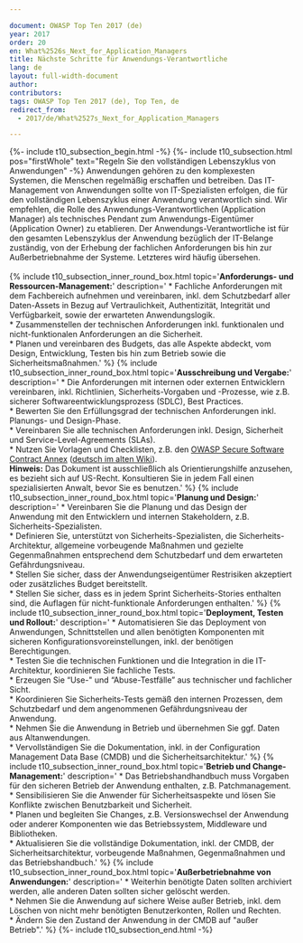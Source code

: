 ```yaml
---

document: OWASP Top Ten 2017 (de)
year: 2017
order: 20
en: What%2526s_Next_for_Application_Managers
title: Nächste Schritte für Anwendungs-Verantwortliche
lang: de
layout: full-width-document
author:
contributors:
tags: OWASP Top Ten 2017 (de), Top Ten, de
redirect_from:
  - 2017/de/What%2527s_Next_for_Application_Managers

---
```


{%- include t10_subsection_begin.html -%}
{%- include t10_subsection.html pos="firstWhole" text="Regeln Sie den vollständigen Lebenszyklus von Anwendungen" -%}
Anwendungen gehören zu den komplexesten Systemen, die Menschen regelmäßig erschaffen und betreiben. Das IT-Management von Anwendungen sollte von IT-Spezialisten erfolgen, die für den vollständigen Lebenszyklus einer Anwendung verantwortlich sind. Wir empfehlen, die Rolle des Anwendungs-Verantwortlichen (Application Manager) als technisches Pendant zum Anwendungs-Eigentümer (Application Owner) zu etablieren. Der Anwendungs-Verantwortliche ist für den gesamten Lebenszyklus der Anwendung bezüglich der IT-Belange zuständig, von der Erhebung der fachlichen Anforderungen bis hin zur Außerbetriebnahme der Systeme. Letzteres wird häufig übersehen. 
<br>
<br>
{% include t10_subsection_inner_round_box.html
   topic='**Anforderungs- und Ressourcen-Management:**'
   description='
       * Fachliche Anforderungen mit dem Fachbereich aufnehmen und vereinbaren, inkl. dem Schutzbedarf aller Daten-Assets in Bezug auf Vertraulichkeit, Authentizität, Integrität und Verfügbarkeit, sowie der erwarteten Anwendungslogik.<br>
       * Zusammenstellen der technischen Anforderungen inkl. funktionalen und nicht-funktionalen Anforderungen an die Sicherheit.<br>
       * Planen und vereinbaren des Budgets, das alle Aspekte abdeckt, vom Design, Entwicklung, Testen bis hin zum Betrieb sowie die Sicherheitsmaßnahmen.'
%}
{% include t10_subsection_inner_round_box.html
   topic='**Ausschreibung und Vergabe:**'
   description='
       * Die Anforderungen mit internen oder externen Entwicklern vereinbaren, inkl. Richtlinien, Sicherheits-Vorgaben und -Prozesse, wie z.B. sicherer Softwareentwicklungsprozess (SDLC), Best Practices.<br>* Bewerten Sie den Erfüllungsgrad der technischen Anforderungen inkl. Planungs- und Design-Phase.<br>* Vereinbaren Sie alle technischen Anforderungen inkl. Design, Sicherheit und Service-Level-Agreements (SLAs).<br>* Nutzen Sie Vorlagen und Checklisten, z.B. den [OWASP Secure Software Contract Annex](/www-community/OWASP_Secure_Software_Contract_Annex) ([deutsch im alten Wiki](https://wiki.owasp.org/index.php/OWASP_Secure_Software_Contract_Annex_German)).<br>**Hinweis:** Das Dokument ist ausschließlich als Orientierungshilfe anzusehen, es bezieht sich auf US-Recht. Konsultieren Sie in jedem Fall einen spezialisierten Anwalt, bevor Sie es benutzen.'
%}
{% include t10_subsection_inner_round_box.html
   topic='**Planung und  Design:**'
   description='
       * Vereinbaren Sie die Planung und das Design der Anwendung mit den Entwicklern und internen Stakeholdern, z.B. Sicherheits-Spezialisten.<br>* Definieren Sie, unterstützt von Sicherheits-Spezialisten, die Sicherheits-Architektur, allgemeine vorbeugende Maßnahmen und gezielte Gegenmaßnahmen entsprechend dem Schutzbedarf und dem erwarteten Gefährdungsniveau.<br>* Stellen Sie sicher, dass der Anwendungseigentümer Restrisiken akzeptiert oder zusätzliches Budget bereitstellt.<br>* Stellen Sie sicher, dass es in jedem Sprint Sicherheits-Stories enthalten sind, die Auflagen für nicht-funktionale Anforderungen enthalten.'
%}
{% include t10_subsection_inner_round_box.html
   topic='**Deployment, Testen und Rollout:**'
   description='
       * Automatisieren Sie das Deployment von Anwendungen, Schnittstellen und allen benötigten Komponenten mit sicheren Konfigurationsvoreinstellungen, inkl. der benötigen Berechtigungen.<br>* Testen Sie die technischen Funktionen und die Integration in die IT-Architektur, koordinieren Sie fachliche Tests.<br>* Erzeugen Sie “Use-" und “Abuse-Testfälle” aus technischer und fachlicher Sicht.<br>* Koordinieren Sie Sicherheits-Tests gemäß den internen Prozessen, dem Schutzbedarf und dem angenommenen Gefährdungsniveau der Anwendung.<br>* Nehmen Sie die Anwendung in Betrieb und übernehmen Sie ggf. Daten aus Altanwendungen.<br>* Vervollständigen Sie die Dokumentation, inkl. in der Configuration Management Data Base (CMDB) und die Sicherheitsarchitektur.'
%}
{% include t10_subsection_inner_round_box.html
   topic='**Betrieb und Change-Management:**'
   description='
       * Das Betriebshandhandbuch muss Vorgaben für den sicheren Betrieb der Anwendung enthalten, z.B. Patchmanagement.<br>* Sensibilisieren Sie die Anwender für Sicherheitsaspekte und lösen Sie Konflikte zwischen Benutzbarkeit und Sicherheit.<br>* Planen und begleiten Sie Changes, z.B. Versionswechsel der Anwendung oder anderer Komponenten wie das Betriebssystem, Middleware und Bibliotheken.<br>* Aktualisieren Sie die vollständige Dokumentation, inkl. der CMDB, der Sicherheitsarchitektur, vorbeugende Maßnahmen, Gegenmaßnahmen und das Betriebshandbuch.'
%}
{% include t10_subsection_inner_round_box.html
   topic='**Außerbetriebnahme von Anwendungen:**'
   description='
       * Weiterhin benötigte Daten sollten archiviert werden, alle anderen Daten sollten sicher gelöscht werden.<br>* Nehmen Sie die Anwendung auf sichere Weise außer Betrieb, inkl. dem Löschen von nicht mehr benötigten Benutzerkonten, Rollen und Rechten.<br>* Ändern Sie den Zustand der Anwendung in der CMDB auf "außer Betrieb".'
%}
{%- include t10_subsection_end.html -%}
